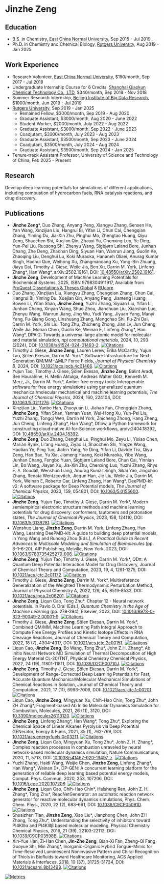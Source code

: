 # Jinzhe Zeng

## Education

- B.S. in Chemistry, [East China Normal University](https://english.ecnu.edu.cn), Sep 2015 - Jul 2019
- Ph.D. in Chemistry and Chemical Biology, [Rutgers University](https://www.rutgers.edu), Aug 2019 - Jan 2025

## Work Experience

- Research Volunteer, [East China Normal University](https://english.ecnu.edu.cn), $150/month, Sep 2017 - Jul 2019
- Undergraduate Internship Course for 6 Credits, [Shanghai Qiaokun Chemical Technology Co., LTD](http://www.shqkchem.com/), $340/month, Sep 2018 - Nov 2018
- Summer Research Internship, [Beijing Institute of Big Data Research](http://www.bibdr.org/en/), $1000/month, Jun 2019 - Jul 2019
- [Rutgers University](https://www.rutgers.edu), Sep 2019 - Jan 2025
  - Remained Fellow, $3000/month, Sep 2019 - Aug 2020
  - Graduate Assistant, $3000/month, Aug 2020 - June 2022
  - Student Worker, $2000/month, July 2022 - Aug 2022
  - Graduate Assistant, $3000/month, Sep 2022 - June 2023
  - Coadjutant, $3000/month, July 2023 - Aug 2023
  - Graduate Assistant, $3500/month, Sep 2023 - June 2024
  - Coadjutant, $3500/month, July 2024 - Aug 2024
  - Graduate Assistant, $3500/month, Sep 2024 - Jan 2025
- Tenure-track Assistant Professor, University of Science and Technology of China, Feb 2025 - Present

## Research

Develop deep learning potentials for simulations of different applications, including combustion of hydrocarbon fuels, RNA catalysis reactions, and drug discovery.

## Publications

- **Jinzhe Zeng**\*, Duo Zhang, Anyang Peng, Xiangyu Zhang, Sensen He, Yan Wang, Xinzijian Liu, Hangrui Bi, Yifan Li, Chun Cai, Chengqian Zhang, Yiming Du, Jia-Xin Zhu, Pinghui Mo, Zhengtao Huang, Qiyu Zeng, Shaochen Shi, Xuejian Qin, Zhaoxi Yu, Chenxing Luo, Ye Ding, Yun-Pei Liu, Ruosong Shi, Zhenyu Wang, Sigbjørn Løland Bore, Junhan Chang, Zhe Deng, Zhaohan Ding, Siyuan Han, Wanrun Jiang, Guolin Ke, Zhaoqing Liu, Denghui Lu, Koki Muraoka, Hananeh Oliaei, Anurag Kumar Singh, Haohui Que, Weihong Xu, Zhangmancang Xu, Yong-Bin Zhuang, Jiayu Dai, Timothy J. Giese, Weile Jia, Ben Xu, Darrin M. York, Linfeng Zhang\*, Han Wang\*, arXiv:2502.19161, DOI: [10.48550/arXiv.2502.19161](https://doi.org/10.48550/arXiv.2502.19161).
- **Jinzhe Zeng**, Development of Machine Learning Potentials for Biochemical Systems, 2025, ISBN 9798304911917, Available from [ProQuest Dissertations & Theses Global](https://www.proquest.com/dissertations-theses/development-machine-learning-potentials/docview/3165299319/se-2) & [RUcore](https://doi.org/doi:10.7282/t3-1f9w-zs08).
- Duo Zhang, Xinzijian Liu, Xiangyu Zhang, Chengqian Zhang, Chun Cai, Hangrui Bi, Yiming Du, Xuejian Qin, Anyang Peng, Jiameng Huang, Bowen Li, Yifan Shan, **Jinzhe Zeng**, Yuzhi Zhang, Siyuan Liu, Yifan Li, Junhan Chang, Xinyan Wang, Shuo Zhou, Jianchuan Liu, Xiaoshan Luo, Zhenyu Wang, Wanrun Jiang, Jing Wu, Yudi Yang, Jiyuan Yang, Manyi Yang, Fu-Qiang Gong, Linshuang Zhang, Mengchao Shi, Fu-Zhi Dai, Darrin M. York, Shi Liu, Tong Zhu, Zhicheng Zhong, Jian Lv, Jun Cheng, Weile Jia, Mohan Chen, Guolin Ke, Weinan E, Linfeng Zhang\*, Han Wang\*, DPA-2: Towards a universal large atomic model for molecular and material simulation, _npj computational materials_, 2024, 10, 293 (2024), DOI: [10.1038/s41524-024-01493-2](https://doi.org/10.1038/s41524-024-01493-2). [![Citations](https://citations.njzjz.win/10.1038/s41524-024-01493-2)](https://badge.dimensions.ai/details/doi/10.1038/s41524-024-01493-2)
- Timothy J. Giese, **Jinzhe Zeng**, Lauren Lerew, Erika McCarthy, Yujun Tao, Şölen Ekesan, Darrin M. York*, Software Infrastructure for Next-Generation QM/MM−ΔMLP Force Fields, _Journal of Physical Chemistry B_, 2024, DOI: [10.1021/acs.jpcb.4c01466](https://doi.org/10.1021/acs.jpcb.4c01466). [![Citations](https://citations.njzjz.win/10.1021/acs.jpcb.4c01466)](https://badge.dimensions.ai/details/doi/10.1021/acs.jpcb.4c01466)
- Yujun Tao, Timothy J. Giese, Şölen Ekesan, **Jinzhe Zeng**, Bálint Aradi, Ben Hourahine, H. Metin Aktulga, Andreas Walter Götz, Kenneth M. Merz, Jr., Darrin M. York\*, Amber free energy tools: Interoperable software for free energy simulations using generalized quantum mechanical/molecular mechanical and machine learning potentials, _The Journal of Chemical Physics_, 2024, 160, 224104, DOI: [10.1063/5.0211276](https://doi.org/10.1063/5.0211276). [![Citations](https://citations.njzjz.win/10.1063/5.0211276)](https://badge.dimensions.ai/details/doi/10.1063/5.0211276)
- Xinzijian Liu, Yanbo Han, Zhuoyuan Li, Jiahao Fan, Chengqian Zhang, **Jinzhe Zeng**, Yifan Shan, Yannan Yuan, Wei-Hong Xu, Yun-Pei Liu, Yuzhi Zhang, Tongqi Wen, Darrin M York, Zhicheng Zhong, Hang Zheng, Jun Cheng, Linfeng Zhang\*, Han Wang\*, Dflow, a Python framework for constructing cloud-native AI-for-Science workflows, arxiv:2404.18392, DOI: [10.48550/arXiv.2404.18392](https://doi.org/10.48550/arXiv.2404.18392).
- **Jinzhe Zeng**, Duo Zhang, Denghui Lu, Pinghui Mo, Zeyu Li, Yixiao Chen, Marián Rynik, Li'ang Huang, Ziyao Li, Shaochen Shi, Yingze Wang, Haotian Ye, Ping Tuo, Jiabin Yang, Ye Ding, Yifan Li, Davide Tisi, Qiyu Zeng, Han Bao, Yu Xia, Jiameng Huang, Koki Muraoka, Yibo Wang, Junhan Chang, Fengbo Yuan, Sigbjørn Løland Bore, Chun Cai, Yinnian Lin, Bo Wang, Jiayan Xu, Jia-Xin Zhu, Chenxing Luo, Yuzhi Zhang, Rhys E. A. Goodall, Wenshuo Liang, Anurag Kumar Singh, Sikai Yao, Jingchao Zhang, Renata Wentzcovitch, Jiequn Han, Jie Liu, Weile Jia, Darrin M. York, Weinan E, Roberto Car, Linfeng Zhang, Han Wang\*, DeePMD-kit v2: A software package for Deep Potential models, _The Journal of Chemical Physics_, 2023, 159, 054801, DOI: [10.1063/5.0155600](https://doi.org/10.1063/5.0155600). [![Citations](https://citations.njzjz.win/10.1063/5.0155600)](https://badge.dimensions.ai/details/doi/10.1063/5.0155600)
- **Jinzhe Zeng**, Yujun Tao, Timothy J. Giese, Darrin M. York\*, Modern semiempirical electronic structure methods and machine learning potentials for drug discovery: conformers, tautomers and protonation states, _The Journal of Chemical Physics_, 2023, 158, 124110, DOI: [10.1063/5.0139281](https://doi.org/10.1063/5.0139281). [![Citations](https://citations.njzjz.win/10.1063/5.0139281)](https://badge.dimensions.ai/details/doi/10.1063/5.0139281)
- Wenshuo Liang, **Jinzhe Zeng**, Darrin M. York, Linfeng Zhang, Han Wang, Learning DeePMD-kit: A guide to building deep potential models, in Yong Wang and Ruhong Zhou (Eds.), _A Practical Guide to Recent Advances in Multiscale Modeling and Simulation of Biomolecules_ (pp. 6-1–6-20), AIP Publishing, Melville, New York, 2023, DOI: [10.1063/9780735425279_006](https://doi.org/10.1063/9780735425279_006). [![Citations](https://citations.njzjz.win/10.1063/9780735425279_006)](https://badge.dimensions.ai/details/doi/10.1063/9780735425279_006)
- **Jinzhe Zeng**, Yujun Tao, Timothy J. Giese, Darrin M. York\*, QDπ: A Quantum Deep Potential Interaction Model for Drug Discovery, Journal of Chemical Theory and Computation, 2023, 19, 4, 1261-1275, DOI: [10.1021/acs.jctc.2c01172](https://doi.org/10.1021/acs.jctc.2c01172). [![Citations](https://citations.njzjz.win/10.1021/acs.jctc.2c01172)](https://badge.dimensions.ai/details/doi/10.1021/acs.jctc.2c01172)
- Timothy J. Giese, **Jinzhe Zeng**, Darrin M. York\*, Multireference Generalization of the Weighted Thermodynamic Perturbation Method, Journal of Physcial Chemistry A, 2022, 126, 45, 8519-8533, DOI: [10.1021/acs.jpca.2c06201](https://doi.org/10.1021/acs.jpca.2c06201). [![Citations](https://citations.njzjz.win/10.1021/acs.jpca.2c06201)](https://badge.dimensions.ai/details/doi/10.1021/acs.jpca.2c06201)
- **Jinzhe Zeng**, Liqun Cao, Tong Zhu\*. Chapter 12 - Neural network potentials. in Pavlo O. Dral (Eds.), _Quantum Chemistry in the Age of Machine Learning_ (pp. 279-294), Elsevier, 2023, DOI: [10.1016/B978-0-323-90049-2.00001-9](https://doi.org/10.1016/B978-0-323-90049-2.00001-9). [![Citations](https://citations.njzjz.win/10.1016/B978-0-323-90049-2.00001-9)](https://badge.dimensions.ai/details/doi/10.1016/B978-0-323-90049-2.00001-9)
- Timothy J. Giese, ̧**Jinzhe Zeng**, Sölen Ekesan, Darrin M. York\*, Combined QM/MM, Machine Learning Path Integral Approach to Compute Free Energy Profiles and Kinetic Isotope Effects in RNA Cleavage Reactions, Journal of Chemical Theory and Computation, 2022, 18 (7), 4304-4317, DOI: [10.1021/acs.jctc.2c00151](https://doi.org/10.1021/acs.jctc.2c00151). [![Citations](https://citations.njzjz.win/10.1021/acs.jctc.2c00151)](https://badge.dimensions.ai/details/doi/10.1021/acs.jctc.2c00151)
- Liqun Cao, **Jinzhe Zeng**, Bo Wang, Tong Zhu\*, John Z.H. Zhang\*, Ab Initio Neural Network MD Simulation of Thermal Decomposition of High Energy Material CL-20/TNT, Physical Chemistry Chemical Physics, 2022, 24 (19), 11801-11811, DOI: [10.1039/D2CP00710J](https://doi.org/10.1039/D2CP00710J). [![Citations](https://citations.njzjz.win/10.1039/D2CP00710J)](https://badge.dimensions.ai/details/doi/10.1039/D2CP00710J)
- **Jinzhe Zeng**, Timothy J. Giese, ̧Sölen Ekesan, Darrin M. York\*, Development of Range-Corrected Deep Learning Potentials for Fast, Accurate Quantum Mechanical/Molecular Mechanical Simulations of Chemical Reactions in Solution, Journal of Chemical Theory and Computation, 2021, 17 (11), 6993-7009, DOI: [10.1021/acs.jctc.1c00201](https://doi.org/10.1021/acs.jctc.1c00201). [![Citations](https://citations.njzjz.win/10.1021/acs.jctc.1c00201)](https://badge.dimensions.ai/details/doi/10.1021/acs.jctc.1c00201)
- Liqun Cao, **Jinzhe Zeng**, Mingyuan Xu, Chih-Hao Chin, Tong Zhu\*, John ZH Zhang\*, Fragment-based Ab Initio Molecular Dynamics Simulation for Combustion, Molecules, 2021, 26 (11), 3120, DOI: [10.3390/molecules26113120](https://doi.org/10.3390/molecules26113120). [![Citations](https://citations.njzjz.win/10.3390/molecules26113120)](https://badge.dimensions.ai/details/doi/10.3390/molecules26113120)
- **Jinzhe Zeng**, Linfeng Zhang\*, Han Wang\*, Tong Zhu\*, Exploring the Chemical Space of Linear Alkanes Pyrolysis via Deep Potential GENerator, Energy & Fuels, 2021, 35 (1), 762-769, DOI: [10.1021/acs.energyfuels.0c03211](https://doi.org/10.1021/acs.energyfuels.0c03211). [![Citations](https://citations.njzjz.win/10.1021/acs.energyfuels.0c03211)](https://badge.dimensions.ai/details/doi/10.1021/acs.energyfuels.0c03211)
- **Jinzhe Zeng**, Liqun Cao, Mingyuan Xu, Tong Zhu\*, John Z. H. Zhang\*, Complex reaction processes in combustion unraveled by neural network-based molecular dynamics simulation, Nature Communications, 2020, 11, 5713, DOI: [10.1038/s41467-020-19497-z](https://doi.org/10.1038/s41467-020-19497-z). [![Citations](https://citations.njzjz.win/10.1038/s41467-020-19497-z)](https://badge.dimensions.ai/details/doi/10.1038/s41467-020-19497-z)
- Yuzhi Zhang, Haidi Wang, Weijie Chen, **Jinzhe Zeng**, Linfeng Zhang\*, Han Wang\*, Weinan E\*, DP-GEN: A concurrent learning platform for the generation of reliable deep learning based potential energy models, Comput. Phys. Commun, 2020, 253, 107206, DOI: [10.1016/j.cpc.2020.107206](https://doi.org/10.1016/j.cpc.2020.107206). [![Citations](https://citations.njzjz.win/10.1016/j.cpc.2020.107206)](https://badge.dimensions.ai/details/doi/10.1016/j.cpc.2020.107206)
- **Jinzhe Zeng**, Liqun Cao, Chih-Hao Chin\*, Haisheng Ren, John Z. H. Zhang\*, Tong Zhu\*, ReacNetGenerator: an automatic reaction network generator for reactive molecular dynamics simulations, Phys. Chem. Chem. Phys., 2020, 22 (2), 683–691, DOI: [10.1039/C9CP05091D](https://doi.org/10.1039/C9CP05091D). [![Citations](https://citations.njzjz.win/10.1039/C9CP05091D)](https://badge.dimensions.ai/details/doi/10.1039/C9CP05091D)
- Shuaizhen Tian, **Jinzhe Zeng**, Xiao Liu\*, Jianzhong Chen, John ZH Zhang, Tong Zhu\*, Understanding the selectivity of inhibitors toward PI4KIIIα and PI4KIIIβ based molecular modeling, Physical Chemistry Chemical Physics, 2019, 21 (39), 22103-22112, DOI: [10.1039/C9CP03598B](https://doi.org/10.1039/C9CP03598B). [![Citations](https://citations.njzjz.win/10.1039/C9CP03598B)](https://badge.dimensions.ai/details/doi/10.1039/C9CP03598B)
- Xin-Yue Han, Zi-Han Chen, **Jin-Zhe Zeng**, Qian-Xi Fan, Zheng-Qi Fang, Guoyue Shi, Min Zhang\*, Inorganic-Organic Hybrid Tongue-Mimic for Time-Resolved Luminescent Noninvasive Pattern and Chiral Recognition of Thiols in Biofluids toward Healthcare Monitoring, ACS Applied Materials & Interfaces, 2018, 10 (37), 31725-31734, DOI: [10.1021/acsami.8b13498](https://doi.org/10.1021/acsami.8b13498). [![Citations](https://citations.njzjz.win/10.1021/acsami.8b13498)](https://badge.dimensions.ai/details/doi/10.1021/acsami.8b13498)

[![Metrics](./github-metrics.svg)](https://njzjz.win/cv/)
